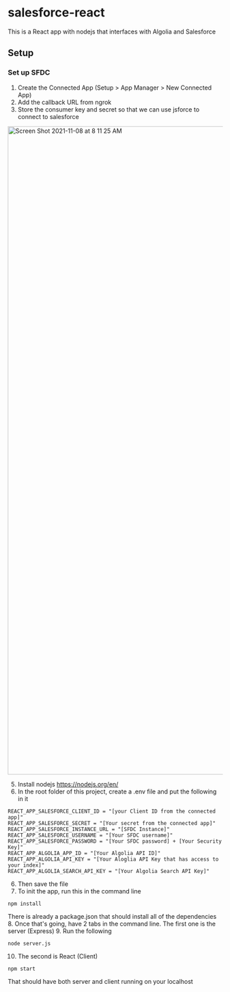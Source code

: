 # salesforce-react

This is a React app with nodejs that interfaces with Algolia and Salesforce

## Setup

### Set up SFDC
1. Create the Connected App (Setup > App Manager > New Connected App)
2. Add the callback URL from ngrok
3. Store the consumer key and secret so that we can use jsforce to connect to salesforce
<img width="1515" alt="Screen Shot 2021-11-08 at 8 11 25 AM" src="https://user-images.githubusercontent.com/1056697/140747852-cc9c7278-00a2-43e0-8bc7-3d92a2eda45e.png">

5. Install nodejs https://nodejs.org/en/
6. In the root folder of this project, create a .env file and put the following in it
```
REACT_APP_SALESFORCE_CLIENT_ID = "[your Client ID from the connected app]"
REACT_APP_SALESFORCE_SECRET = "[Your secret from the connected app]"
REACT_APP_SALESFORCE_INSTANCE_URL = "[SFDC Instance]"
REACT_APP_SALESFORCE_USERNAME = "[Your SFDC username]"
REACT_APP_SALESFORCE_PASSWORD = "[Your SFDC password] + [Your Security Key]"
REACT_APP_ALGOLIA_APP_ID = "[Your Algolia API ID]"
REACT_APP_ALGOLIA_API_KEY = "[Your Aloglia API Key that has access to your index]"
REACT_APP_ALGOLIA_SEARCH_API_KEY = "[Your Algolia Search API Key]"
```
6. Then save the file
7. To init the app, run this in the command line
```
npm install
```
There is already a package.json that should install all of the dependencies
8. Once that's going, have 2 tabs in the command line.  The first one is the server (Express)
9. Run the following
```
node server.js
```
10. The second is React (Client)
```
npm start
```

That should have both server and client running on your localhost



